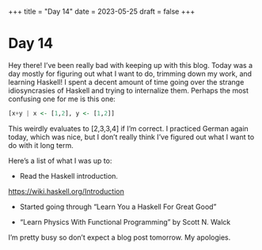 +++
title = "Day 14"
date = 2023-05-25
draft = false
+++

# Day 14

Hey there! I’ve been really bad with keeping up with this blog. Today was a day mostly for figuring out what I want to do, trimming down my work, and learning Haskell! I spent a decent amount of time going over the strange idiosyncrasies of Haskell and trying to internalize them. Perhaps the most confusing one for me is this one:

```haskell
[x+y | x <- [1,2], y <- [1,2]]
``` 

This weirdly evaluates to [2,3,3,4] if I’m correct. I practiced German again today, which was nice, but I don’t really think I’ve figured out what I want to do with it long term.

Here’s a list of what I was up to:

* Read the Haskell introduction.

https://wiki.haskell.org/Introduction

* Started going through “Learn You a Haskell For Great Good”

* “Learn Physics With Functional Programming” by Scott N. Walck

I’m pretty busy so don’t expect a blog post tomorrow. My apologies.
